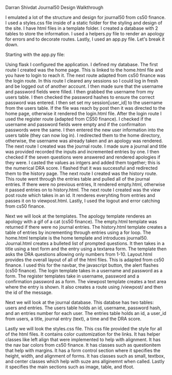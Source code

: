 Darran Shivdat
Journal50 Design Walkthrough


I emulated a lot of the structure and design for journal50 from cs50 finance. I used a styles.css file inside
of a static folder for the styling and design of the site. I have html files in a template folder. I created a
database with 2 tables to store the information. I used a helpers.py file to render an apology for errors and
to decorate routes. Lastly, I used an app.py file.
Let's break it down.

Starting with the app.py file:

Using flask I configured the application. I defined my database. The first route I created was the home page.
This is linked to the home.html file and you have to login to reach it. The next route adapted from cs50 finance was the
login route. In this route I cleared any sessions so I could log in fresh and be logged out of another account.
I then made sure that the username and password fields were filled. I then grabbed the username from my users table.
I then checked the password hashes to ensure the correct password was entered. I then set set my session[user_id]
to the username from the users table. If the file was reach by post then it was directed to the home page, otherwise
it rendered the login.html file. After the login route I used the register route (adapted from CS50 finance). I checked
if the username and password fields were empty and if the confirmaiton passwords were the same. I then entered the
new user information into the users table (they can now log in). I redirected them to the home directory, otherwise,
the username was already taken and an apology was rendered. The next route I created was the journal route.
I made sure a journal and title was provided recorded the inputs and incremented entries by one. I then checked if the
seven questions were answered and rendered apologies if they were. I casted the values as intgers and added them together;
this is the numerical DRA score. I flashed that it was successful and redirected them to the history page.
The next route I created was the history route. This route went through the entries table and pulled all of the
journal entries. If there were no previous entries, It rendered empty.html, otherwise it passed entries on to history.html.
The next route I created was the view post route which takes in an id. It renderes everyhting from entries and passes
it on to viewpost.html. Lastly, I used the logout and error catching from cs50 finance.

Next we will look at the templates.
The apology template renderes an apology with a gif of a cat (cs50 finance).
The empty.html template was returned if there were no journal entries.
The history.html template creates a table of entries by incrementing through entries using a for loop.
The home.html template is the home template and introduces journal50.
Journal.html creates a bulleted list of prompted questions. It then takes in a title using a text form and the entry
using a textarea form. The template then asks the DRA questions allowing only numbers from 1-10.
Layout.html provides the overall layout of all of the html files. This is adapted from cs50 finance. I used this for
the navbar, the javascript button, the alert flashes (cs50 finance).
The login template takes in a username and password as a form.
The register templates take in username, password and a confirmation password as a form.
The viewpost template creates a text area where the entry is shown. It also creates a route using /viewpost/ and
then the id of the message.

Next we will look at the journal database. This databse has two tables: users and entries.
The users table holds an id, username, password hash, and an entries number for each user.
The entries table holds an id, a user_id from users, a title, journal entry (text), a time and the DRA score.

Lastly we will look the styles.css file.
This css file provided the style for all of the html files.
It contains color customization for the links.
It has helper classes like left align that were implemented to help with alignment.
It has the nav bar colors from cs50 finance.
It has classes such as questionitem that help with margins.
It has a form control section where it specifies the height, width, and alignment of forms.
It has classes such as small, textbox, and center classes which help with suze ans allginemnt when called.
Lastly it specifies the main sections such as image, table, and tfoot.

